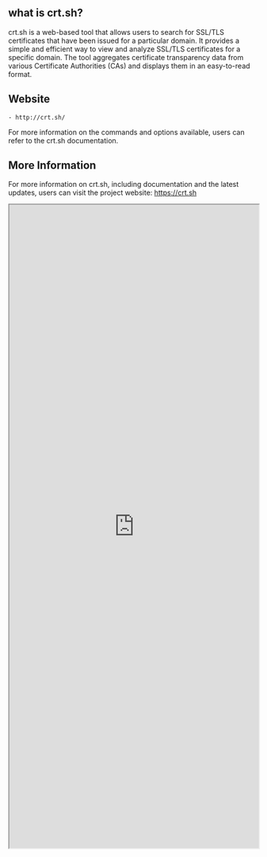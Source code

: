 ## what is crt.sh?
crt.sh is a web-based tool that allows users to search for SSL/TLS certificates that have been issued for a particular domain. It provides a simple and efficient way to view and analyze SSL/TLS certificates for a specific domain. The tool aggregates certificate transparency data from various Certificate Authorities (CAs) and displays them in an easy-to-read format.

## Website
```Terminal
- http://crt.sh/
```

For more information on the commands and options available, users can refer to the crt.sh documentation.

## More Information
For more information on crt.sh, including documentation and the latest updates, users can visit the project website: https://crt.sh

<iframe src="https://crt.sh" width="100%" height="1300"></iframe>

